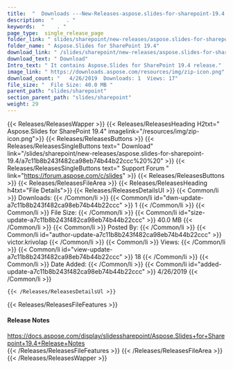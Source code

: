 ```yaml
---
title:  "  Downloads ---New-Releases-aspose.slides-for-sharepoint-19.4 . " 
description:  "    . " 
keywords:  "    . " 
page_type:  single_release_page
folder_link: " slides/sharepoint/new-releases/aspose.slides-for-sharepoint-19.4/"
folder_name: " Aspose.Slides for SharePoint 19.4"
download_link: " /slides/sharepoint/new-releases/aspose.slides-for-sharepoint-19.4/a7c11b8b243f482ca98eb74b44b22ccc"
download_text: " Download"
Intro_text: " It contains Aspose.Slides for SharePoint 19.4 release."
image_link: " https://downloads.aspose.com/resources/img/zip-icon.png"
download_count: "   4/26/2019  Downloads: 1  Views: 17"
file_size: "  File Size: 40.0 MB "
parent_path: "slides/sharepoint"
section_parent_path: "slides/sharepoint"
weight: 29 
---
```


{{< Releases/ReleasesWapper >}}
  {{< Releases/ReleasesHeading H2txt=" Aspose.Slides for SharePoint 19.4" imagelink="/resources/img/zip-icon.png">}}
  {{< Releases/ReleasesButtons >}}
    {{< Releases/ReleasesSingleButtons text=" Download" link="/slides/sharepoint/new-releases/aspose.slides-for-sharepoint-19.4/a7c11b8b243f482ca98eb74b44b22ccc%20%20" >}}
    {{< Releases/ReleasesSingleButtons text=" Support Forum " link="https://forum.aspose.com/c/slides" >}}
  {{< Releases/ReleasesButtons >}}
  {{< Releases/ReleasesFileArea >}}
    {{< Releases/ReleasesHeading h4txt="File Details">}}
    {{< Releases/ReleasesDetailsUl >}}
            {{< Common/li  >}} Downloads: {{< /Common/li >}} 
      {{< Common/li id="dwn-update-a7c11b8b243f482ca98eb74b44b22ccc" >}} 1 {{< /Common/li >}} 
      {{< Common/li  >}} File Size: {{< /Common/li >}} 
      {{< Common/li id="size-update-a7c11b8b243f482ca98eb74b44b22ccc" >}} 40.0 MB {{< /Common/li >}} 
      {{< Common/li  >}} Posted By: {{< /Common/li >}} 
      {{< Common/li id="author-update-a7c11b8b243f482ca98eb74b44b22ccc" >}} victor.krivolap {{< /Common/li >}} 
      {{< Common/li  >}} Views: {{< /Common/li >}} 
      {{< Common/li id="view-update-a7c11b8b243f482ca98eb74b44b22ccc" >}} 18 {{< /Common/li >}} 
      {{< Common/li  >}} Date Added: {{< /Common/li >}} 
      {{< Common/li id="added-update-a7c11b8b243f482ca98eb74b44b22ccc" >}} 4/26/2019 {{< /Common/li >}} 

    {{< /Releases/ReleasesDetailsUl >}}

  {{< Releases/ReleasesFileFeatures >}}
      <h4>Release Notes</h4><div><a href="https://docs.aspose.com/display/slidessharepoint/Aspose.Slides+for+Sharepoint+19.4+Release+Notes">https://docs.aspose.com/display/slidessharepoint/Aspose.Slides+for+Sharepoint+19.4+Release+Notes</a></div>
  {{< /Releases/ReleasesFileFeatures >}}
 {{< /Releases/ReleasesFileArea >}}
{{< /Releases/ReleasesWapper >}}


